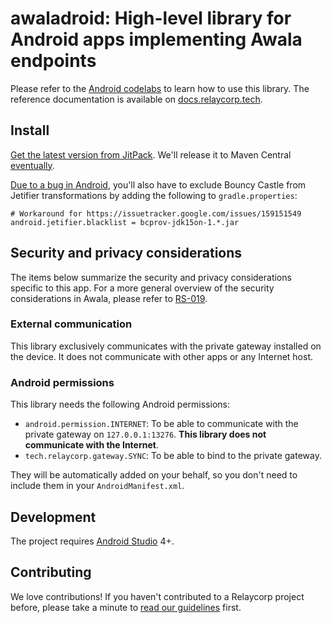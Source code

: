 # awaladroid: High-level library for Android apps implementing Awala endpoints

Please refer to the [Android codelabs](https://codelabs.awala.network/?cat=android) to learn how to use this library. The reference documentation is available on [docs.relaycorp.tech](https://docs.relaycorp.tech/awala-endpoint-android/).

## Install

[Get the latest version from JitPack](https://jitpack.io/#relaycorp/awala-endpoint-android). We'll release it to Maven Central [eventually](https://github.com/relaycorp/awala-endpoint-android/issues/80).

[Due to a bug in Android](https://issuetracker.google.com/issues/159151549), you'll also have to exclude Bouncy Castle from Jetifier transformations by adding the following to `gradle.properties`:

```
# Workaround for https://issuetracker.google.com/issues/159151549
android.jetifier.blacklist = bcprov-jdk15on-1.*.jar
```

## Security and privacy considerations

The items below summarize the security and privacy considerations specific to this app. For a more general overview of the security considerations in Awala, please refer to [RS-019](https://specs.awala.network/RS-019).

### External communication

This library exclusively communicates with the private gateway installed on the device. It does not communicate with other apps or any Internet host.

### Android permissions

This library needs the following Android permissions:

- `android.permission.INTERNET`: To be able to communicate with the private gateway on `127.0.0.1:13276`. **This library does not communicate with the Internet**.
- `tech.relaycorp.gateway.SYNC`: To be able to bind to the private gateway.

They will be automatically added on your behalf, so you don't need to include them in your `AndroidManifest.xml`.

## Development

The project requires [Android Studio](https://developer.android.com/studio/) 4+.

## Contributing

We love contributions! If you haven't contributed to a Relaycorp project before, please take a minute to [read our guidelines](https://github.com/relaycorp/.github/blob/master/CONTRIBUTING.md) first.
